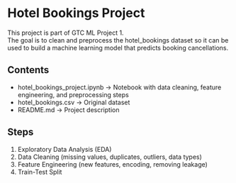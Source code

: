 # Hotel Bookings Project

This project is part of GTC ML Project 1.  
The goal is to clean and preprocess the hotel_bookings dataset so it can be used to build a machine learning model that predicts booking cancellations.

## Contents
- hotel_bookings_project.ipynb → Notebook with data cleaning, feature engineering, and preprocessing steps
- hotel_bookings.csv → Original dataset
- README.md → Project description

## Steps
1. Exploratory Data Analysis (EDA)
2. Data Cleaning (missing values, duplicates, outliers, data types)
3. Feature Engineering (new features, encoding, removing leakage)
4. Train-Test Split
